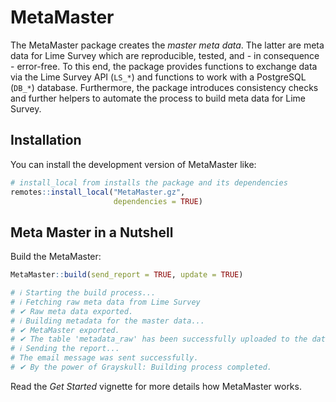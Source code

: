 
<!-- README.md is generated from README.Rmd. Please edit that file -->

# MetaMaster

<!-- badges: start -->

<!-- badges: end -->

The MetaMaster package creates the *master meta data*. The latter are
meta data for Lime Survey which are reproducible, tested, and - in
consequence - error-free. To this end, the package provides functions to
exchange data via the Lime Survey API (`LS_*`) and functions to work
with a PostgreSQL (`DB_*`) database. Furthermore, the package introduces
consistency checks and further helpers to automate the process to build
meta data for Lime Survey.

## Installation

You can install the development version of MetaMaster like:

``` r
# install_local from installs the package and its dependencies
remotes::install_local("MetaMaster.gz",
                       dependencies = TRUE)
```

## Meta Master in a Nutshell

Build the MetaMaster:

``` r
MetaMaster::build(send_report = TRUE, update = TRUE)

# ℹ Starting the build process...
# ℹ Fetching raw meta data from Lime Survey
# ✔ Raw meta data exported.                          
# ℹ Building metadata for the master data...
# ✔ MetaMaster exported.                  
# ✔ The table 'metadata_raw' has been successfully uploaded to the database.
# ℹ Sending the report...
# The email message was sent successfully.                       
# ✔ By the power of Grayskull: Building process completed.
```

Read the *Get Started* vignette for more details how MetaMaster works.
